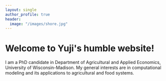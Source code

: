 ```yaml
---
layout: single
author_profile: true
header:
  image: "/images/shore.jpg"
---
```


# Welcome to Yuji's humble website!

I am a PhD candidate in Department of Agricultural and Applied Economics, University of Wisconsin-Madison. My general interests are in computational modeling and its applications to agricultural and food systems.
